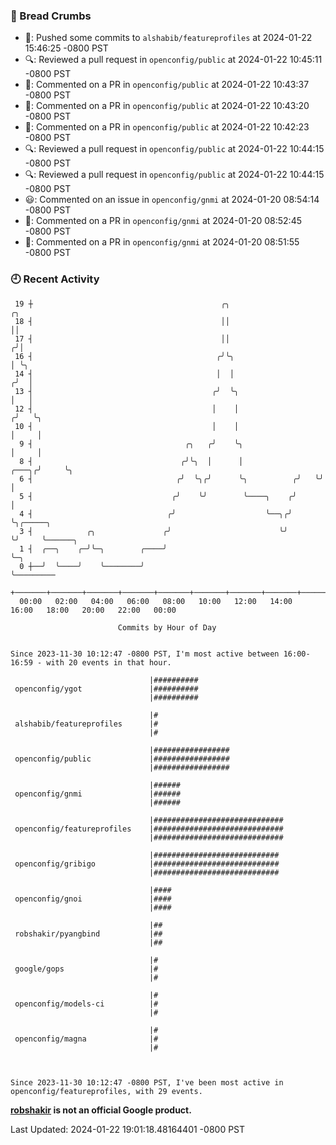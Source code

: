 ### 🍞 Bread Crumbs

 * 🚢: Pushed some commits to `alshabib/featureprofiles` at 2024-01-22 15:46:25 -0800 PST
 * 🔍: Reviewed a pull request in  `openconfig/public` at 2024-01-22 10:45:11 -0800 PST
 * 💬: Commented on a PR in  `openconfig/public` at 2024-01-22 10:43:37 -0800 PST
 * 💬: Commented on a PR in  `openconfig/public` at 2024-01-22 10:43:20 -0800 PST
 * 💬: Commented on a PR in  `openconfig/public` at 2024-01-22 10:42:23 -0800 PST
 * 🔍: Reviewed a pull request in  `openconfig/public` at 2024-01-22 10:44:15 -0800 PST
 * 🔍: Reviewed a pull request in  `openconfig/public` at 2024-01-22 10:44:15 -0800 PST
 * 😃: Commented on an issue in `openconfig/gnmi` at 2024-01-20 08:54:14 -0800 PST
 * 💬: Commented on a PR in  `openconfig/gnmi` at 2024-01-20 08:52:45 -0800 PST
 * 💬: Commented on a PR in  `openconfig/gnmi` at 2024-01-20 08:51:55 -0800 PST

### 🕘 Recent Activity
```
 19 ┼                                          ╭╮                        ╭╮
 18 ┤                                          ││                        ││
 17 ┤                                          ││                       ╭╯│
 16 ┤                                         ╭╯╰╮                      │ ╰╮
 14 ┤                                         │  │                     ╭╯  │
 13 ┤                                        ╭╯  ╰╮                    │   │
 12 ┤                                        │    │                   ╭╯   ╰╮
 10 ┤                                        │    │                   │     │
  9 ┤                                  ╭╮   ╭╯    ╰╮                  │     │
  8 ┤                                 ╭╯╰╮  │      │            ╭───╮╭╯     ╰╮
  6 ┤                                ╭╯  ╰╮╭╯      ╰╮          ╭╯   ╰╯       │
  5 ┤                               ╭╯    ╰╯        ╰────╮    ╭╯             │
  4 ┤                              ╭╯                    ╰──╮╭╯              ╰╮╭─────╮
  3 ┤            ╭╮               ╭╯                        ╰╯                ╰╯     ╰──────╮
  1 ┤  ╭──╮    ╭─╯╰─╮        ╭────╯                                                         ╰─╮
  0 ┼──╯  ╰────╯    ╰────────╯                                                                ╰─────────
    +───────+───────+───────+───────+───────+───────+───────+───────+───────+───────+───────+───────+────
  00:00   02:00   04:00   06:00   08:00   10:00   12:00   14:00   16:00   18:00   20:00   22:00   00:00   

						Commits by Hour of Day


Since 2023-11-30 10:12:47 -0800 PST, I'm most active between 16:00-16:59 - with 20 events in that hour.

```



```
                               |##########
 openconfig/ygot               |##########
                               |##########

                               |#
 alshabib/featureprofiles      |#
                               |#

                               |#################
 openconfig/public             |#################
                               |#################

                               |######
 openconfig/gnmi               |######
                               |######

                               |#############################
 openconfig/featureprofiles    |#############################
                               |#############################

                               |############################
 openconfig/gribigo            |############################
                               |############################

                               |####
 openconfig/gnoi               |####
                               |####

                               |##
 robshakir/pyangbind           |##
                               |##

                               |#
 google/gops                   |#
                               |#

                               |#
 openconfig/models-ci          |#
                               |#

                               |#
 openconfig/magna              |#
                               |#



Since 2023-11-30 10:12:47 -0800 PST, I've been most active in openconfig/featureprofiles, with 29 events.

```
**[robshakir](mailto:robjs@google.com) is not an official Google product.**  


Last Updated: 2024-01-22 19:01:18.48164401 -0800 PST

